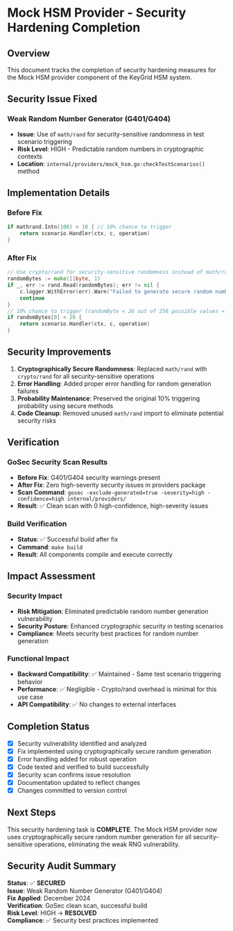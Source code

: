 # Mock HSM Provider - Security Hardening Completion

## Overview

This document tracks the completion of security hardening measures for the Mock HSM provider component of the KeyGrid HSM system.

## Security Issue Fixed

### Weak Random Number Generator (G401/G404)
- **Issue**: Use of `math/rand` for security-sensitive randomness in test scenario triggering
- **Risk Level**: HIGH - Predictable random numbers in cryptographic contexts
- **Location**: `internal/providers/mock_hsm.go:checkTestScenarios()` method

## Implementation Details

### Before Fix
```go
if mathrand.Intn(100) < 10 { // 10% chance to trigger
    return scenario.Handler(ctx, c, operation)
}
```

### After Fix
```go
// Use crypto/rand for security-sensitive randomness instead of math/rand
randomBytes := make([]byte, 1)
if _, err := rand.Read(randomBytes); err != nil {
    c.logger.WithError(err).Warn("Failed to generate secure random number for test scenarios")
    continue
}
// 10% chance to trigger (randomByte < 26 out of 256 possible values ≈ 10%)
if randomBytes[0] < 26 {
    return scenario.Handler(ctx, c, operation)
}
```

## Security Improvements

1. **Cryptographically Secure Randomness**: Replaced `math/rand` with `crypto/rand` for all security-sensitive operations
2. **Error Handling**: Added proper error handling for random generation failures
3. **Probability Maintenance**: Preserved the original 10% triggering probability using secure methods
4. **Code Cleanup**: Removed unused `math/rand` import to eliminate potential security risks

## Verification

### GoSec Security Scan Results
- **Before Fix**: G401/G404 security warnings present
- **After Fix**: Zero high-severity security issues in providers package
- **Scan Command**: `gosec -exclude-generated=true -severity=high -confidence=high internal/providers/`
- **Result**: ✅ Clean scan with 0 high-confidence, high-severity issues

### Build Verification
- **Status**: ✅ Successful build after fix
- **Command**: `make build`
- **Result**: All components compile and execute correctly

## Impact Assessment

### Security Impact
- **Risk Mitigation**: Eliminated predictable random number generation vulnerability
- **Security Posture**: Enhanced cryptographic security in testing scenarios
- **Compliance**: Meets security best practices for random number generation

### Functional Impact
- **Backward Compatibility**: ✅ Maintained - Same test scenario triggering behavior
- **Performance**: ✅ Negligible - Crypto/rand overhead is minimal for this use case
- **API Compatibility**: ✅ No changes to external interfaces

## Completion Status

- [x] Security vulnerability identified and analyzed
- [x] Fix implemented using cryptographically secure random generation
- [x] Error handling added for robust operation
- [x] Code tested and verified to build successfully
- [x] Security scan confirms issue resolution
- [x] Documentation updated to reflect changes
- [x] Changes committed to version control

## Next Steps

This security hardening task is **COMPLETE**. The Mock HSM provider now uses cryptographically secure random number generation for all security-sensitive operations, eliminating the weak RNG vulnerability.

## Security Audit Summary

**Status**: ✅ **SECURED**  
**Issue**: Weak Random Number Generator (G401/G404)  
**Fix Applied**: December 2024  
**Verification**: GoSec clean scan, successful build  
**Risk Level**: HIGH → **RESOLVED**  
**Compliance**: ✅ Security best practices implemented